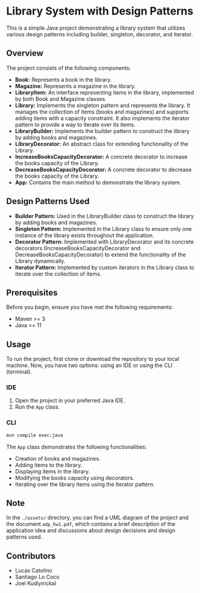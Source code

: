 # Library System with Design Patterns

This is a simple Java project demonstrating a library system that utilizes various design patterns including builder, singleton, decorator, and iterator.

## Overview

The project consists of the following components:

- **Book:** Represents a book in the library.
- **Magazine:** Represents a magazine in the library.
- **LibraryItem:** An interface representing items in the library, implemented by both Book and Magazine classes.
- **Library:** Implements the singleton pattern and represents the library. It manages the collection of items (books and magazines) and supports adding items with a capacity constraint. It also implements the iterator pattern to provide a way to iterate over its items.
- **LibraryBuilder:** Implements the builder pattern to construct the library by adding books and magazines.
- **LibraryDecorator:** An abstract class for extending functionality of the Library.
- **IncreaseBooksCapacityDecorator:** A concrete decorator to increase the books capacity of the Library.
- **DecreaseBooksCapacityDecorator:** A concrete decorator to decrease the books capacity of the Library.
- **App:** Contains the main method to demonstrate the library system.

## Design Patterns Used

- **Builder Pattern:** Used in the LibraryBuilder class to construct the library by adding books and magazines.
- **Singleton Pattern:** Implemented in the Library class to ensure only one instance of the library exists throughout the application.
- **Decorator Pattern:** Implemented with LibraryDecorator and its concrete decorators (IncreaseBooksCapacityDecorator and DecreaseBooksCapacityDecorator) to extend the functionality of the Library dynamically.
- **Iterator Pattern:** Implemented by custom iterators in the Library class to iterate over the collection of items.

## Prerequisites

Before you begin, ensure you have met the following requirements:

- Maven >= 3
- Java >= 11

## Usage

To run the project, first clone or download the repository to your local machine. Now, you have two options: using an IDE or using the CLI (terminal).

### IDE

1. Open the project in your preferred Java IDE.
2. Run the `App` class.

### CLI

```sh
mvn compile exec:java
```

The `App` class demonstrates the following functionalities:

- Creation of books and magazines.
- Adding items to the library.
- Displaying items in the library.
- Modifying the books capacity using decorators.
- Iterating over the library items using the Iterator pattern.

## Note

In the `./assets/` directory, you can find a UML diagram of the project and the document `adp_hw1.pdf`, which contains a brief description of the application idea and discussions about design decisions and design patterns used.

## Contributors

- Lucas Catolino
- Santiago Lo Coco
- Joel Kudiyirickal
